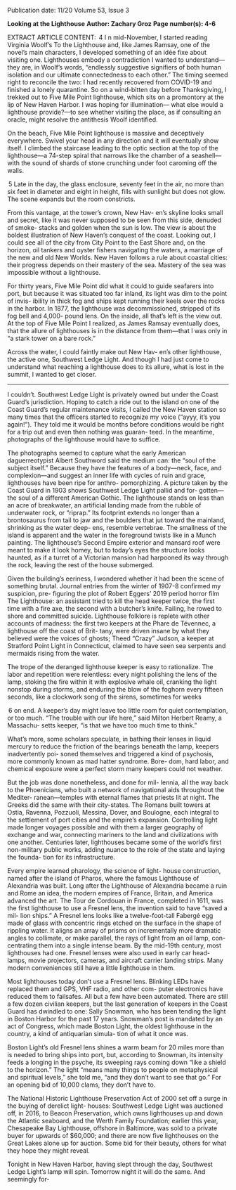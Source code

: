 Publication date: 11/20
Volume 53, Issue 3

**Looking at the Lighthouse**
**Author: Zachary Groz**
**Page number(s): 4-6**

EXTRACT ARTICLE CONTENT:
 4
I
n mid-November, I started reading Virginia Woolf’s 
To the Lighthouse and, like James Ramsay, one of 
the novel’s main characters, I developed something 
of an idée fixe about visiting one. Lighthouses embody 
a contradiction I wanted to understand––they are, in 
Woolf’s words, “endlessly suggestive signifiers of both 
human isolation and our ultimate connectedness to 
each other.” The timing seemed right to reconcile the 
two: I had recently recovered from COVID-19 and 
finished a lonely quarantine. So on a wind-bitten day 
before Thanksgiving, I trekked out to Five Mile Point 
lighthouse, which sits on a promontory at the lip of 
New Haven Harbor. I was hoping for illumination––
what else would a lighthouse provide?––to see whether 
visiting the place, as if consulting an oracle, might 
resolve the antithesis Woolf identified. 

On the beach, Five Mile Point lighthouse is massive 
and deceptively everywhere. Swivel your head in any 
direction and it will eventually show itself. I climbed 
the staircase leading to the optic section at the top of 
the lighthouse––a 74-step spiral that narrows like the 
chamber of a seashell––with the sound of shards of 
stone crunching under foot caroming off the walls. 

 5
Late in the day, the glass enclosure, seventy feet in 
the air, no more than six feet in diameter and eight in 
height, fills with sunlight but does not glow. The scene 
expands but the room constricts.

From this vantage, at the tower’s crown, New Hav-
en’s skyline looks small and secret, like it was never 
supposed to be seen from this side, denuded of smoke-
stacks and golden when the sun is low. The view is 
about the boldest illustration of New Haven’s conquest 
of the coast. Looking out, I could see all of the city 
from City Point to the East Shore and, on the horizon, 
oil tankers and oyster fishers navigating the waters, a 
marriage of the new and old New Worlds. New Haven 
follows a rule about coastal cities: their progress 
depends on their mastery of the sea. Mastery of the sea 
was impossible without a lighthouse. 

For thirty years, Five Mile Point did what it could to 
guide seafarers into port, but because it was situated 
too far inland, its light was dim to the point of invis-
ibility in thick fog and ships kept running their keels 
over the rocks in the harbor. In 1877, the lighthouse 
was decommissioned, stripped of its fog bell and 4,000-
pound lens. On the inside, all that’s left is the view 
out. At the top of Five Mile Point I realized, as James 
Ramsay eventually does, that the allure of lighthouses 
is in the distance from them—that I was only in “a stark 
tower on a bare rock.” 

Across the water, I could faintly make out New Hav-
en’s other lighthouse, the active one, Southwest Ledge 
Light. And though I had just come to understand what 
reaching a lighthouse does to its allure, what is lost in 
the summit, I wanted to get closer. 

***
I couldn’t. Southwest Ledge Light is privately owned 
but under the Coast Guard’s jurisdiction. Hoping 
to catch a ride out to the island on one of the Coast 
Guard’s regular maintenance visits, I called the New 
Haven station so many times that the officers started 
to recognize my voice (“ayyy, it’s you again!”). They 
told me it would be months before conditions would be 
right for a trip out and even then nothing was guaran-
teed. In the meantime, photographs of the lighthouse 
would have to suffice. 

The photographs seemed to capture what the early 
American daguerreotypist Albert Southword said the 
medium can: the “soul of the subject itself.” Because 
they have the features of a body––neck, face, and 
complexion––and suggest an inner life with cycles of 
ruin and grace, lighthouses have been ripe for anthro-
pomorphizing. A picture taken by the Coast Guard 
in 1903 shows Southwest Ledge Light pallid and for-
gotten––the soul of a different American Gothic. The 
lighthouse stands on less than an acre of breakwater, an 
artificial landing made from the rubble of underwater 
rock, or “riprap.” Its footprint extends no longer than 
a brontosaurus from tail to jaw and the boulders that 
jut toward the mainland, shrinking as the water deep-
ens, resemble vertebrae. The smallness of the island is 
apparent and the water in the foreground twists like in 
a Munch painting. The lighthouse’s Second Empire 
exterior and mansard roof were meant to make it look 
homey, but to today’s eyes the structure looks haunted, 
as if a turret of a Victorian mansion had harpooned 
its way through the rock, leaving the rest of the house 
submerged.

Given the building’s eeriness, I wondered whether it 
had been the scene of something brutal. Journal entries 
from the winter of 1907-8 confirmed my suspicion, pre-
figuring the plot of Robert Eggers’ 2019 period horror 
film The Lighthouse: an assistant tried to kill the head 
keeper twice, the first time with a fire axe, the second 
with a butcher’s knife. Failing, he rowed to shore and 
committed suicide. Lighthouse folklore is replete with 
other accounts of madness: the first two keepers at the 
Phare de Tévennec, a lighthouse off the coast of Brit-
tany, were driven insane by what they believed were 
the voices of ghosts; Theed “Crazy” Judson, a keeper at 
Stratford Point Light in Connecticut, claimed to have 
seen sea serpents and mermaids rising from the water. 

The trope of the deranged lighthouse keeper is easy 
to rationalize. The labor and repetition were relentless: 
every night polishing the lens of the lamp, stoking the 
fire within it with explosive whale oil, cranking the 
light nonstop during storms, and enduring the blow 
of the foghorn every fifteen seconds, like a clockwork 
song of the sirens, sometimes for weeks 

 6
on end. A keeper’s day might leave too little room for 
quiet contemplation, or too much. “The trouble with 
our life here,” said Milton Herbert Reamy, a Massachu-
setts keeper, “is that we have too much time to think.” 

What’s more, some scholars speculate, in bathing their 
lenses in liquid mercury to reduce the friction of the 
bearings beneath the lamp, keepers inadvertently poi-
soned themselves and triggered a kind of psychosis, 
more commonly known as mad hatter syndrome. Bore-
dom, hard labor, and chemical exposure were a perfect 
storm many keepers could not weather.    

But the job was done nonetheless, and done for mil-
lennia, all the way back to the Phoenicians, who built 
a network of navigational aids throughout the Mediter-
ranean––temples with eternal flames that priests lit at 
night. The Greeks did the same with their city-states. 
The Romans built towers at Ostia, Ravenna, Pozzuoli, 
Messina, Dover, and Boulogne, each integral to the 
settlement of port cities and the empire’s expansion. 
Controlling light made longer voyages possible and 
with them a larger geography of exchange and war, 
connecting mariners to the land and civilizations with 
one another. Centuries later, lighthouses became some 
of the world’s first non-military public works, adding 
nuance to the role of the state and laying the founda-
tion for its infrastructure. 

Every empire learned pharology, the science of light-
house construction, named after the island of Pharos, 
where the famous Lighthouse of Alexandria was built. 
Long after the Lighthouse of Alexandria became a ruin 
and Rome an idea, the modern empires of France, 
Britain, and America advanced the art. The Tour de 
Cordouan in France, completed in 1611, was the first 
lighthouse to use a Fresnel lens, the 
invention said to have “saved a mil-
lion ships.” A Fresnel lens looks like a 
twelve-foot-tall Fabergé egg made of 
glass with concentric rings etched on 
the surface in the shape of rippling 
water. It aligns an array of prisms on 
incrementally more dramatic angles 
to collimate, or make parallel, the 
rays of light from an oil lamp, con-
centrating them into a single intense 
beam. By the mid-19th century, most 
lighthouses had one. Fresnel lenses 
were also used in early car head-
lamps, movie projectors, cameras, 
and aircraft carrier landing strips. 
Many modern conveniences still 
have a little lighthouse in them. 

Most lighthouses today don’t use 
a Fresnel lens. Blinking LEDs have 
replaced them and GPS, VHF radio, and other com-
puter electronics have reduced them to failsafes. All but 
a few have been automated. There are still a few dozen 
civilian keepers, but the last generation of keepers in 
the Coast Guard has dwindled to one: Sally Snowman, 
who has been tending the light in Boston Harbor for 
the past 17 years. Snowman’s post is mandated by an 
act of Congress, which made Boston Light, the oldest 
lighthouse in the country, a kind of antiquarian simula-
tion of what it once was.

Boston Light’s old Fresnel lens shines a warm beam 
for 20 miles more than is needed to bring ships into 
port, but, according to Snowman, its intensity feeds a 
longing in the psyche, its sweeping rays coming down 
“like a shield to the horizon.” The light “means many 
things to people on metaphysical and spiritual levels,” 
she told me, “and they don’t want to see that go.” For 
an opening bid of 10,000 clams, they don’t have to. 

The National Historic Lighthouse Preservation Act 
of 2000 set off a surge in the buying of derelict light-
houses: Southwest Ledge Light was auctioned off, in 
2016, to Beacon Preservation, which owns lighthouses 
up and down the Atlantic seaboard, and the Werth 
Family Foundation; earlier this year, Chesapeake Bay 
Lighthouse, offshore in Baltimore, was sold to a private 
buyer for upwards of $60,000; and there are now five 
lighthouses on the Great Lakes alone up for auction. 
Some bid for their beauty, others for what they hope 
they might reveal.

Tonight in New Haven Harbor, having slept through 
the day, Southwest Ledge Light’s lamp will spin. 
Tomorrow night it will do the same. And seemingly for-